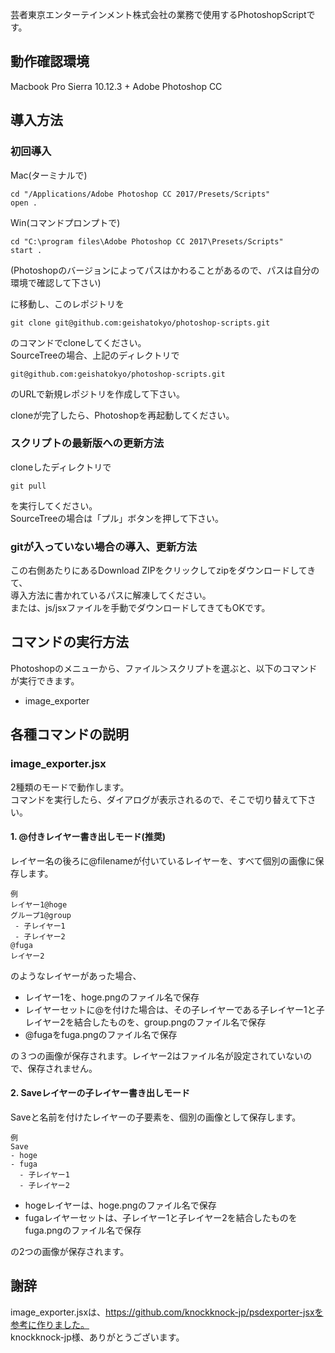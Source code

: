芸者東京エンターテインメント株式会社の業務で使用するPhotoshopScriptです。

## 動作確認環境

Macbook Pro Sierra 10.12.3 + Adobe Photoshop CC

## 導入方法

### 初回導入

Mac(ターミナルで)

    cd "/Applications/Adobe Photoshop CC 2017/Presets/Scripts"
    open .

Win(コマンドプロンプトで)

    cd "C:\program files\Adobe Photoshop CC 2017\Presets/Scripts"
    start .

(Photoshopのバージョンによってパスはかわることがあるので、パスは自分の環境で確認して下さい)

に移動し、このレポジトリを

    git clone git@github.com:geishatokyo/photoshop-scripts.git
    
のコマンドでcloneしてください。<br />
SourceTreeの場合、上記のディレクトリで

    git@github.com:geishatokyo/photoshop-scripts.git

のURLで新規レポジトリを作成して下さい。

cloneが完了したら、Photoshopを再起動してください。

### スクリプトの最新版への更新方法

cloneしたディレクトリで

    git pull

を実行してください。<br />
SourceTreeの場合は「プル」ボタンを押して下さい。

### gitが入っていない場合の導入、更新方法

この右側あたりにあるDownload ZIPをクリックしてzipをダウンロードしてきて、<br />
導入方法に書かれているパスに解凍してください。<br />
または、js/jsxファイルを手動でダウンロードしてきてもOKです。


## コマンドの実行方法

Photoshopのメニューから、ファイル＞スクリプトを選ぶと、以下のコマンドが実行できます。

* image_exporter


## 各種コマンドの説明

### image_exporter.jsx

2種類のモードで動作します。<br />
コマンドを実行したら、ダイアログが表示されるので、そこで切り替えて下さい。


#### 1. @付きレイヤー書き出しモード(推奨)

レイヤー名の後ろに@filenameが付いているレイヤーを、すべて個別の画像に保存します。

```
例
レイヤー1@hoge
グループ1@group
 - 子レイヤー1
 - 子レイヤー2
@fuga
レイヤー2
```

のようなレイヤーがあった場合、

* レイヤー1を、hoge.pngのファイル名で保存
* レイヤーセットに@を付けた場合は、その子レイヤーである子レイヤー1と子レイヤー2を結合したものを、group.pngのファイル名で保存
* @fugaをfuga.pngのファイル名で保存

の３つの画像が保存されます。レイヤー2はファイル名が設定されていないので、保存されません。


#### 2. Saveレイヤーの子レイヤー書き出しモード

Saveと名前を付けたレイヤーの子要素を、個別の画像として保存します。

```
例
Save
- hoge
- fuga
  - 子レイヤー1
  - 子レイヤー2
```

* hogeレイヤーは、hoge.pngのファイル名で保存
* fugaレイヤーセットは、子レイヤー1と子レイヤー2を結合したものをfuga.pngのファイル名で保存

の2つの画像が保存されます。


## 謝辞

image_exporter.jsxは、https://github.com/knockknock-jp/psdexporter-jsxを参考に作りました。<br />
knockknock-jp様、ありがとうございます。
